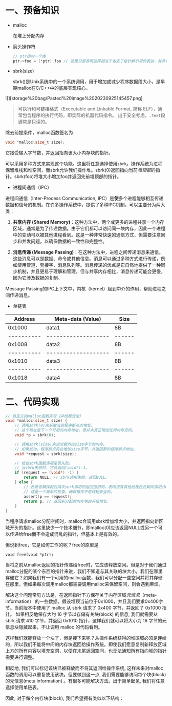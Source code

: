 # 一、预备知识

- malloc

	在堆上分配内存
 
- 箭头操作符

	```c
	// ptr指向一个类
	ptr->foo = (*ptr).foo // 这里只是表明这样相当于省去了指针解引用的表达，并非代码实现！
	```

- sbrk(size)

    sbrk()是Unix系统中的一个系统调用，用于增加或减少程序数据段大小，是早期malloc在C/C++中的底层实现核心。

![][storage%20bag/Pasted%20image%2020230925145457.png]

> 可执行和可链接格式（Executable and Linkable Format, 简称 ELF），通常包含程序的执行代码，即实际的机器代码指令。 出于安全考虑，`.text`段通常是只读的。

除去前提条件，malloc函数签名为
```c
void *malloc(size_t size);
```
它接受输入字节数，并返回指向该大小内存块的指针。

可以采用多种方式来实现这个功能。这里将任意选择使用`sbrk`。操作系统为进程保留堆栈和堆空间，而sbrk允许我们操作堆。sbrk(0)返回指向当前*堆顶部*的指针。sbrk(foo)将堆大小增加foo并返回先前堆顶部的指针。

- 进程间通信（IPC）

进程间通信（Inter-Process Communication, IPC）是**使**多个进程能够相互传递数据和信号的机制。在许多操作系统中，提供了多种IPC机制。可以主要分为两大类：

1. **共享内存 (Shared Memory)**：这种方法中，两个或更多的进程共享一个内存区域，通常是为了传递数据。由于它们都可以访问同一块内存，因此一个进程中的变动可以被其他进程看到。这是一种非常快速的通信方式，但需要注意同步和并发问题，以确保数据的一致性和完整性。

2. **消息传递 (Message Passing)**：在这种方法中，进程之间传递消息来通信。这些消息可以是数据、命令或其他信息。消息可以通过多种方式进行传递，例如使用管道、套接字、消息队列等。消息传递的优点是它自然地提供了一种同步机制，并且更易于理解和管理。但与共享内存相比，消息传递可能会更慢，因为它涉及数据的复制。

Message Passing的IPC上下文中，内核（kernel）起到中介的作用，帮助进程之间传递消息。

- 单链表


| Address  | Meta-data (Value) | Size |
|----------|-------------------|------|
| 0x1000   | data1             | 8B   |
|----------|-------------------|------|
| 0x1008   | data2             | 8B   |
|----------|-------------------|------|
| 0x1010   | data3             | 8B   |
|----------|-------------------|------|
| 0x1018   | data4             | 8B   |

# 二、代码实现

```c
// 自定义的malloc函数实现（非线程安全）
void *malloc(size_t size) {
    // 调用sbrk(0)来获取当前程序断点的地址。
    // 这个地址是下一个可用的内存地址，但并未真正增加任何内存空间。
    void *p = sbrk(0);

    // 调用sbrk(size)来请求额外的size字节的内存。
    // 如果成功，程序断点将会增加size字节，并返回新的程序断点地址。
    void *request = sbrk(size);

    // 检查sbrk函数调用是否失败。
    // 当sbrk失败时，它会返回(void*)-1。
    if (request == (void*) -1) {
        return NULL; // sbrk调用失败，返回NULL。
    } else {
        // 此断言确保前后两次sbrk调用的返回值相同，表明没有其他线程在此期间调用sbrk。
        // 这是一个简单的检查，确保操作不是线程安全的。
        assert(p == request); 
        return p; // 返回新分配的内存块的开始地址。
    }
}
```

当程序请求malloc分配空间时，malloc会调用sbrk增加堆大小，并返回指向新区域开头的指针。这里缺少一个技术细节，即malloc(0)应该返回NULL或另一个可以传递给free而不会造成混乱的指针，但基本上是有效的。

但说到free，它是如何工作的呢？free的原型是

`void free(void *ptr);`

当将之前从malloc返回的指针传递给free时，它应该释放空间。但是对于我们通过malloc分配的某个东西的指针来说，我们不知道与其关联的块大小。我们在哪里存储它？如果我们有一个可用的malloc函数，我们可以分配一些空间并将其存储在那里，但如果每次调用malloc都需要调用malloc来保留空间，则会遇到麻烦。

解决这个问题常见方法是，在返回指针下方保存关于内存区域*元信息*（meta-information） 的一些数据。假设堆顶当前位于0x1000，并且我们要求0x400字节。当前版本中使用了 malloc 从 sbrk 请求了 0x400 字节，并返回了 0x1000 指针。
如果相反地保存大约 16 字节以存储有关块(block) 的信息, 我们就需要从 sbrk 请求 410 字节，并返回 0x1010 指针，这样我们就可以将大小为 16 字节的元信息块隐藏起来，不让调用 malloc 的代码看到。

这样我们就能释放一个块了，但是接下来呢？从操作系统获得的堆区域必须是连续的，所以我们不能将中间的内存块返回给操作系统。即使我们愿意复制新释放区域上方的所有内容以填充空洞，以便在末尾返回空间，也无法通知所有指向堆的指针需要进行调整。

相反地, 我们可以标记该块已被释放而不将其返回给操作系统, 这样未来对malloc函数的调用可以重复使用该块。但要做到这一点, 我们需要能够访问每个块(block) 的元信息(meta information) 。有很多可能解决方法。出于简单起见, 我们将任意选择使用单链表。

因此, 对于每个内存块(block), 我们希望拥有类似以下结构：

